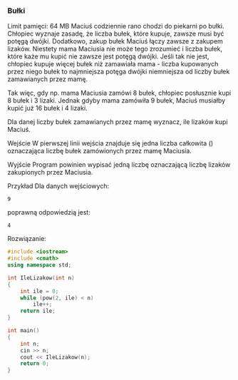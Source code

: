 ### Bułki
Limit pamięci: 64 MB
Maciuś codziennie rano chodzi do piekarni po bułki. Chłopiec wyznaje zasadę, że liczba bułek, które kupuje, zawsze musi być potęgą dwójki. Dodatkowo, zakup  bułek Maciuś łączy zawsze z zakupem  lizaków. Niestety mama Maciusia nie może tego zrozumieć i liczba bułek, które każe mu kupić nie zawsze jest potęgą dwójki. Jeśli tak nie jest, chłopiec kupuje więcej bułek niż zamawiała mama - liczba kupowanych przez niego bułek to najmniejsza potęga dwójki niemniejsza od liczby bułek zamawianych przez mamę.

Tak więc, gdy np. mama Maciusia zamówi 8 bułek, chłopiec posłusznie kupi 8 bułek i 3 lizaki. Jednak gdyby mama zamówiła 9 bułek, Maciuś musiałby kupić już 16 bułek i 4 lizaki.

Dla danej liczby bułek zamawianych przez mamę wyznacz, ile lizaków kupi Maciuś.

Wejście
W pierwszej linii wejścia znajduje się jedna liczba całkowita  () oznaczająca liczbę bułek zamówionych przez mamę Maciusia.

Wyjście
Program powinien wypisać jedną liczbę oznaczającą liczbę lizaków zakupionych przez Maciusia.

Przykład
Dla danych wejściowych:
```
9
```
poprawną odpowiedzią jest:
```
4
```

Rozwiązanie:
```c++
#include <iostream>
#include <cmath>
using namespace std;

int IleLizakow(int n)
{
	int ile = 0;
	while (pow(2, ile) < n)
		ile++;
	return ile;
}

int main() 
{
	int n;
	cin >> n;
	cout << IleLizakow(n);
	return 0;
}
```
